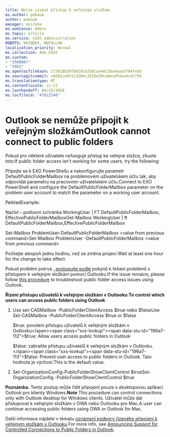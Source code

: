 ```yaml
---
title: Nelze získat přístup k veřejným složkám
ms.author: pebaum
author: pebaum
manager: mnirkhe
ms.audience: Admin
ms.topic: article
ms.service: o365-administration
ROBOTS: NOINDEX, NOFOLLOW
localization_priority: Normal
ms.collection: Adm_O365
ms.custom:
- "3500007"
- "3462"
ms.openlocfilehash: 272918b38f6019cb2bdcaa4013baebaa5f04fe85
ms.sourcegitcommit: c6692ce0fa1358ec3529e59ca0ecdfdea4cdc759
ms.translationtype: MT
ms.contentlocale: cs-CZ
ms.lasthandoff: 09/15/2020
ms.locfileid: "47812540"
---
```

# <a name="outlook-cannot-connect-to-public-folders"></a><span data-ttu-id="196a7-102">Outlook se nemůže připojit k veřejným složkám</span><span class="sxs-lookup"><span data-stu-id="196a7-102">Outlook cannot connect to public folders</span></span>

<span data-ttu-id="196a7-103">Pokud pro některé uživatele nefunguje přístup ke veřejné složce, zkuste toto:</span><span class="sxs-lookup"><span data-stu-id="196a7-103">If public folder access isn't working for some users, try the following:</span></span>

<span data-ttu-id="196a7-104">Připojte se k EXO PowerShellu a nakonfigurujte parametr DefaultPublicFolderMailbox na problémovém uživatelském účtu tak, aby odpovídal parametru na pracovním uživatelském účtu.</span><span class="sxs-lookup"><span data-stu-id="196a7-104">Connect to EXO PowerShell and configure the DefaultPublicFolderMailbox parameter on the problem user account to match the parameter on a working user account.</span></span>

<span data-ttu-id="196a7-105">Pøíklad</span><span class="sxs-lookup"><span data-stu-id="196a7-105">Example:</span></span>

<span data-ttu-id="196a7-106">Načíst – poštovní schránka WorkingUser | FT DefaultPublicFolderMailbox, EffectivePublicFolderMailbox</span><span class="sxs-lookup"><span data-stu-id="196a7-106">Get-Mailbox WorkingUser | ft DefaultPublicFolderMailbox,EffectivePublicFolderMailbox</span></span>

<span data-ttu-id="196a7-107">Set-Mailbox ProblemUser-DefaultPublicFolderMailbox \<value from previous command></span><span class="sxs-lookup"><span data-stu-id="196a7-107">Set-Mailbox ProblemUser -DefaultPublicFolderMailbox \<value from previous command></span></span>

<span data-ttu-id="196a7-108">Počkejte alespoň jednu hodinu, než se změna projeví.</span><span class="sxs-lookup"><span data-stu-id="196a7-108">Wait at least one hour for the change to take effect.</span></span>

<span data-ttu-id="196a7-109">Pokud problém potrvá [, postupujte podle](https://aka.ms/pfcte) pokynů k řešení problémů s přístupem k veřejným složkám pomocí Outlooku.</span><span class="sxs-lookup"><span data-stu-id="196a7-109">If the issue remains, please follow [this procedure](https://aka.ms/pfcte) to troubleshoot public folder access issues using Outlook.</span></span>
 
<span data-ttu-id="196a7-110">**Řízení přístupu uživatelů k veřejným složkám v Outlooku**:</span><span class="sxs-lookup"><span data-stu-id="196a7-110">**To control which users can access public folders using Outlook**:</span></span>

1.  <span data-ttu-id="196a7-111">Use set-CASMailbox <mailboxname> -PublicFolderClientAccess $true nebo $false</span><span class="sxs-lookup"><span data-stu-id="196a7-111">Use Set-CASMailbox <mailboxname> -PublicFolderClientAccess $true or $false</span></span>  
      
    <span data-ttu-id="196a7-112">$true: povolení přístupu uživatelů k veřejným složkám v Outlooku</span><span class="sxs-lookup"><span data-stu-id="196a7-112">$true: Allow users access public folders in Outlook</span></span>  
      
    <span data-ttu-id="196a7-113">$false: zabraňte přístupu uživatelů k veřejným složkám v Outlooku.</span><span class="sxs-lookup"><span data-stu-id="196a7-113">$false: Prevent user access to public folders in Outlook.</span></span> <span data-ttu-id="196a7-114">Tato hodnota je výchozí.</span><span class="sxs-lookup"><span data-stu-id="196a7-114">This is the default value.</span></span>  
        
2.  <span data-ttu-id="196a7-115">Set-OrganizationConfig-PublicFolderShowClientControl $true</span><span class="sxs-lookup"><span data-stu-id="196a7-115">Set-OrganizationConfig -PublicFolderShowClientControl $true</span></span>   
      
<span data-ttu-id="196a7-116">**Poznámka:** Tento postup může řídit připojení pouze s desktopovou aplikací Outlook pro klienty Windows.</span><span class="sxs-lookup"><span data-stu-id="196a7-116">**Note** This procedure can control connections only with Outlook desktop for Windows clients.</span></span> <span data-ttu-id="196a7-117">Uživatel může dál přistupovat k veřejným složkám v OWA nebo Outlooku pro Mac.</span><span class="sxs-lookup"><span data-stu-id="196a7-117">A user can continue accessing public folders using OWA or Outlook for Mac.</span></span>
 
<span data-ttu-id="196a7-118">Další informace najdete v tématu [oznámení podpory řízeného připojení k veřejným složkám v Outlooku](https://aka.ms/controlpf).</span><span class="sxs-lookup"><span data-stu-id="196a7-118">For more info, see [Announcing Support for Controlled Connections to Public Folders in Outlook](https://aka.ms/controlpf).</span></span>